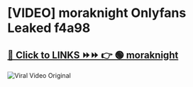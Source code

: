 
 # [VIDEO] moraknight Onlyfans Leaked f4a98

## <h2><a href="https://clipsfans.com/moraknight&ref=git">🔗 Click to LINKS ⏩⏩ 👉 🟢 moraknight </a></h2>

<a href="https://clipsfans.com/moraknight&ref=git" rel="nofollow" data-target="animated-image.originalLink"><img src="https://i.ibb.co.com/xMMVF88/686577567.gif" alt="Viral Video Original" style="max-width: 100%; display: inline-block;" data-target="animated-image.originalImage"></a>

